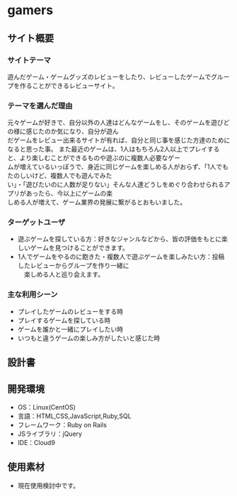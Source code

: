 # gamers

## サイト概要
### サイトテーマ
遊んだゲーム・ゲームグッズのレビューをしたり、レビューしたゲームでグループを作ることができるレビューサイト。

### テーマを選んだ理由
元々ゲームが好きで、自分以外の人達はどんなゲームをし、そのゲームを遊びどの様に感じたのか気になり、自分が遊ん  
だゲームをレビュー出来るサイトが有れば、自分と同じ事を感じた方達のためになると思った事。
また最近のゲームは、1人はもちろん2人以上でプレイすると、より楽しむことができるものや遊ぶのに複数人必要なゲー  
ムが増えているいっぽうで、身近に同じゲームを楽しめる人がおらず、「1人でもたのしいけど、複数人でも遊んでみた  
い」・「遊びたいのに人数が足りない」そんな人達どうしをめぐり合わせられるアプリがあったら、今以上にゲームの楽  
しめる人が増えて、ゲーム業界の発展に繋がるとおもいました。


### ターゲットユーザ
- 遊ぶゲームを探している方：好きなジャンルなどから、皆の評価をもとに楽しいゲームを見つけることができます。
- 1人でゲームをやるのに飽きた・複数人で遊ぶゲームを楽しみたい方：投稿したレビューからグループを作り一緒に  
　楽しめる人と巡り会えます。

### 主な利用シーン
- プレイしたゲームのレビューをする時
- プレイするゲームを探している時
- ゲームを誰かと一緒にプレイしたい時
- いつもと違うゲームの楽しみ方がしたいと感じた時

## 設計書

## 開発環境
- OS：Linux(CentOS)
- 言語：HTML,CSS,JavaScript,Ruby,SQL
- フレームワーク：Ruby on Rails
- JSライブラリ：jQuery
- IDE：Cloud9

## 使用素材
- 現在使用検討中です。